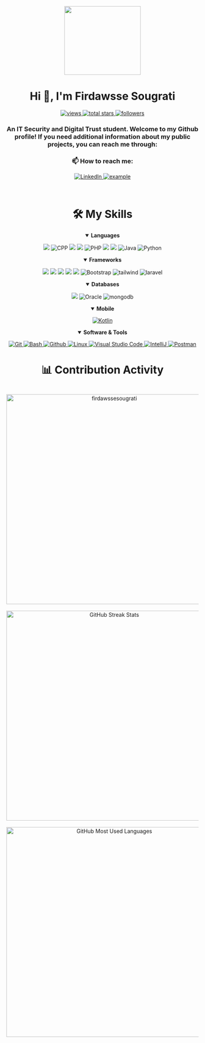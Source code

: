 <div align=center>

<p align=center>
    <img src="https://images-cdn.exchange.art/qshqgr0cjqmr5phD1tK-3gnohYWmfcXwx6VWnk27o38?ext=fastly&optimize=medium" width="200" height="180">
</p>

<h1 align="center">Hi 👋, I'm Firdawsse Sougrati</h1>
<a href="https://github.com/firdawssesougrati?tab=views">
    <img alt="views" title="View of my profile" src="https://komarev.com/ghpvc/?username=firdawssesougrati&label=Views&color=brightgreen&style=for-the-badge" />
</a>
<a href="https://github.com/firdawssesougrati?tab=repositories&sort=stargazers">
    <img alt="total stars" title="Total stars on GitHub" src="https://custom-icon-badges.herokuapp.com/badge/dynamic/json?logo=star&color=212F3C&labelColor=566573&label=Stars&style=for-the-badge&query=%24.stars&url=https://api.github-star-counter.workers.dev/user/firdawssesougrati"/>
</a>
<a href="https://github.com/firdawssesougrati?tab=followers">
    <img alt="followers" title="Follow me on Github" src="https://custom-icon-badges.herokuapp.com/github/followers/firdawssesougrati?color=23960c&labelColor=188207&style=for-the-badge&logo=person-add&label=Followers&logoColor=white"/>
</a>

<br>
<h3 align="center">An IT Security and Digital Trust student. Welcome to my Github profile! If you need additional information about my public projects, you can reach me through:</h3>
</div>

<div align=center>
    <h3>📫 How to reach me:</h3>
    <p align=center>
        <a href="https://www.linkedin.com/in/firdawsse-sougrati-71ba24277/">
            <img alt="LinkedIn" title="firdawsse sougrati" src="https://img.shields.io/badge/LinkedIn-0077B5?style=for-the-badge&logo=linkedin&logoColor=white">
        </a>
        <a href="mailto:firdawsse.sougrati05@gmail.com">
            <img src="https://img.shields.io/badge/Gmail-D14836?style=for-the-badge&logo=gmail&logoColor=white" alt="example"/>
        </a>
    </p>
    <br>
</div>

<div align=center>
    <h1>🛠️ My Skills</h1>
    
   <details open>
  <summary><b>Languages</b></summary>
  <p align="center"> 
      <img src="https://img.shields.io/badge/C-00599C?style=for-the-badge&logo=c&logoColor=white"/>
      <img alt="CPP" src="https://img.shields.io/badge/CPP-239120?style=for-the-badge&logo=csharp&logoColor=white"/>
      <img src="https://img.shields.io/badge/HTML5-E34F26?style=for-the-badge&logo=html5&logoColor=white"/>
      <img src="https://img.shields.io/badge/CSS3-1572B6?style=for-the-badge&logo=css3&logoColor=white"/>
      <img alt="PHP" src="https://img.shields.io/badge/php-474A8A?style=for-the-badge&logo=php&logoColor=white"/>
      <img src="https://img.shields.io/badge/JavaScript-323330?style=for-the-badge&logo=javascript&logoColor=F7DF1E"/>
      <img src="https://img.shields.io/badge/TypeScript-007ACC?style=for-the-badge&logo=typescript&logoColor=white"/>
      <img alt="Java" src="https://custom-icon-badges.demolab.com/badge/-JAVA-ED8B00?style=for-the-badge&logo=java&logoColor=white"/>
      <img alt="Python" src="https://img.shields.io/badge/Python-FFD43B?style=for-the-badge&logo=python&logoColor=darkgreen"/>
  </p>
</details>  

<details open>
  <summary><b>Frameworks</b></summary>
  <p align="center">
      <img src="https://img.shields.io/badge/Spring-6DB33F?style=for-the-badge&logo=spring&logoColor=white"/>
      <img src="https://img.shields.io/badge/Angular-DD0031?style=for-the-badge&logo=angular&logoColor=white"/>
      <img src="https://img.shields.io/badge/Node.js-339933?style=for-the-badge&logo=nodedotjs&logoColor=white"/>
      <img src="https://img.shields.io/badge/Express.js-000000?style=for-the-badge&logo=express&logoColor=white"/>
      <img src="https://img.shields.io/badge/React-20232A?style=for-the-badge&logo=react&logoColor=61DAFB"/>
      <img alt="Bootstrap" src="https://img.shields.io/badge/Bootstrap-563D7C?style=for-the-badge&logo=bootstrap&logoColor=white"/>
      <img alt="tailwind" src="https://img.shields.io/badge/Tailwind-563D7C?style=for-the-badge&logo=tailwind&logoColor=white"/>
      <img alt="laravel" src="https://img.shields.io/badge/Laravel-563D7C?style=for-the-badge&logo=laravel&logoColor=white"/>
  </p>
</details>

<details open>
  <summary><b>Databases</b></summary>
  <p align="center">
      <img src="https://img.shields.io/badge/MySQL-00000F?style=for-the-badge&logo=mysql&logoColor=white"/>
      <img alt="Oracle" src="https://img.shields.io/badge/Oracle-f80000?style=for-the-badge&logo=oracle&logoColor=white"/>
      <img alt="mongodb" src="https://img.shields.io/badge/Mongodb-12100B?style=for-the-badge&logo=mongodb&logoColor=white"/>
  </p>
</details>

<details open>
  <summary><b>Mobile</b></summary>
  <p align="center"> 
      <a href="https://www.kotlin.com/">
          <img alt="Kotlin" src="https://img.shields.io/badge/Kotlin-3DDC84?style=for-the-badge&logo=kotlin&logoColor=white"/>
      </a>
  </p>
</details>

<details open>
  <summary><b>Software & Tools</b></summary>
  <p align="center"> 
      <a href="#">
          <img alt="Git" src="https://img.shields.io/badge/Git-F05032?style=for-the-badge&logo=git&logoColor=white"/>
      </a>
      <a href="#">
          <img alt="Bash" src="https://img.shields.io/badge/Bash-F05032?style=for-the-badge&logo=bash&logoColor=white"/>
      </a>
      <a href="#">
          <img alt="Github" src="https://img.shields.io/badge/Github-F05032?style=for-the-badge&logo=github&logoColor=white"/>
      </a>
      <a href="#">
          <img alt="Linux" src="https://img.shields.io/badge/Linux-FCC624?style=for-the-badge&logo=linux&logoColor=black"/>
      </a>
      <a href="#">
          <img alt="Visual Studio Code" src="https://img.shields.io/badge/Visual_Studio_Code-0078D4?style=for-the-badge&logo=visual%20studio%20code&logoColor=white"/>
      </a>
      <a href="#">
          <img alt="IntelliJ" src="https://img.shields.io/badge/IntelliJ%20IDEA-34495E.svg?style=for-the-badge&logo=IntelliJ-IDEA&logoColor=white"/>
      </a>
      <a href="#">
          <img alt="Postman" src="https://img.shields.io/badge/Postman-FF6C37?style=for-the-badge&logo=Postman&logoColor=white"/>
      </a>
  </p>
</details>
</div>

<div align=center>
    <h1>📊 Contribution Activity</h1>
    <br>
    <div>
        <img src="https://github-readme-stats-smoky-sigma.vercel.app/api?username=firdawssesougrati&layout=compact&title_color=6FDA44&text_color=FFFFFF&theme=algolia" alt="firdawssesougrati" width="550" />
    </div>
    <br>
    <div>
        <img src="https://github-readme-streak-stats.herokuapp.com/?user=firdawssesougrati&theme=algolia&date_format=j%20M%5B%20Y%5D&currStreakLabel=6FDA44&fire=6FDA44&ring=6FDA44" alt="GitHub Streak Stats" width="550" />
    </div>
    <br>
    <div>
        <img src="https://github-readme-stats-smoky-sigma.vercel.app/api/top-langs?username=firdawssesougrati&layout=compact&title_color=6FDA44&text_color=FFFFFF&theme=algolia" alt="GitHub Most Used Languages" width="550" />
    </div>
</div>
